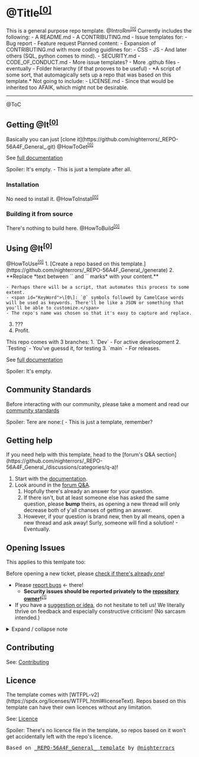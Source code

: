 # <?>@Title<sup><a title="Usage" href="#KeyWord">[0]</a></sup><?/?>

<?>This is a general purpose repo template.<?/?>
<?>@IntroRm<sup><a title="Usage" href="#KeyWord">[0]</a></sup><?/?>
<?>
Currently includes the following:
- A README.md
- A CONTRIBUTING.md
- Issue templates for:
	- Bug report
	- Feature request
<?/?>
<?>
Planned content:
- Expansion of CONTRIBUTING.md with more coding guidlines for:
	- CSS
	- JS
	- And later others (SQL, python comes to mind).
- SECURITY.md
- CODE_OF_CONDUCT.md
- More issue templates?
- More .github files - eventually
- Folder hierarchy (if that prooves to be useful)
- *A script of some sort, that automagically sets up a repo that was based on this template.*
<?/?>
<?>
Not going to include:
- LICENSE.md - Since that would be inherited too AFAIK, which might not be desirable.
<?/?>

---

<?>@ToC<?/?>

## Getting <?>@It<sup><a title="Usage" href="#KeyWord">[0]</a></sup><?/?>
<?>
Basically you can just [clone it](https://github.com/nighterrors/_REPO-56A4F_General_.git)
<?/?>

<?>@HowToGet<sup><a title="Usage" href="#KeyWord">[0]</a></sup><?/?>

See [full documentation](https://github.com/nighterrors/_REPO-56A4F_General_/wiki)
<?>Spoiler: It's empty. - This is just a template after all.<?/?>

### Installation
<?>No need to install it.<?/?>

<?>@HowToInstall<sup><a title="Usage" href="#KeyWord">[0]</a></sup><?/?>

### Building it from source
<?>There's nothing to build here.<?/?>

<?>@HowToBuild<sup><a title="Usage" href="#KeyWord">[0]</a></sup><?/?>

## Using <?>@It<sup><a title="Usage" href="#KeyWord">[0]</a></sup><?/?>
<?>@HowToUse<sup><a title="Usage" href="#KeyWord">[0]</a></sup><?/?>
<?>
1. [Create a repo based on this template.](https://github.com/nighterrors/_REPO-56A4F_General_/generate)
2. **Replace *text between `<?>` and `<?/?>` marks* with your content.**
	- Perhaps there will be a script, that automates this process to some extent.
	- <span id="KeyWord">\[0\]: `@` symbols followed by CamelCase words will be used as keywords. There'll be like a JSON or something that you'll be able to customize.</span>
	- The repo's name was chosen so that it's easy to capture and replace.
3. ???
4. Profit.
<?/?>
<?>
This repo comes with 3 branches:
1. `Dev` - For active develoopment
2. `Testing` - You've guessd it, for testing
3. `main` - For releases.
<?/?>

See [full documentation](https://github.com/nighterrors/_REPO-56A4F_General_/wiki)
<?>Spoiler: It's empty.<?/?>

## Community Standards

Before interacting with our community, please take a moment and read our [community standards](https://github.com/nighterrors/_REPO-56A4F_General_/blob/main/CODE_OF_CONDUCT.md)
<?>Spoiler: Tere are none:( - This is just a template, remember?<?/?>

## Getting help
<?>
If you need help with this template, head to the [forum's Q&A section](https://github.com/nighterrors/_REPO-56A4F_General_/discussions/categories/q-a)!
<?/?>

1. Start with the [documentation](https://github.com/nighterrors/_REPO-56A4F_General_/wiki).
2. Look around in the [forum Q&amp;A](https://github.com/nighterrors/_REPO-56A4F_General_/discussions/categories/q-a).
	1. Hopfully there's already an answer for your question.
	2. If there isn't, but at least someone else has asked the same question, please **bump** theirs, as opening a new thread will only decrease both of y'all chanses of getting an answer.
	3. However, if your question is brand new, then by all means, open a new thread and ask away! Surly, someone will find a solution! - Eventually.

## Opening Issues
<?>This applies to this temlpate too:<?/?>

Before opening a new ticket, please [check if there's already one](https://github.com/nighterrors/_REPO-56A4F_General_/issues?q=is%3Aissue)!

- Please [report bugs](https://github.com/nighterrors/_REPO-56A4F_General_/issues/new?assignees=&labels=bug&template=bug_report.md&title=%3CBUG%3E+) &lt;- there!
	- **Security issues should be reported privately to the [repository owner](https://github.com/nighterrors)!**<sup id="AiRepoOwner"><a title="They should publish a way of contacting them on their profile." href="#FiRepoOwner">[1]</a></sup>
- If you have a [suggestion or idea](https://github.com/nighterrors/_REPO-56A4F_General_/issues/new?assignees=&labels=&template=suggestion.md&title=%3CIMP%3E+), do not hesitate to tell us! We literally thrive on feedback and especially constructive criticism! (No sarcasm intended.)

<details><summary>Expand / collapse note</summary>
<dl>
	<dt id="FiRepoOwner">1 <a title="Report security issues" href="#AiRepoOwner">^</a> Contact</dt>
	<dd>A repository owner may choose to publish contact info for sensitive communication on their profile, instead of putting it in every readme and it's commit history. For it's easier to maintain and less permanent.</dd>
</dl>
</details>

## Contributing

See: [Contributing](https://github.com/nighterrors/_REPO-56A4F_General_/blob/main/CONTRIBUTING.md)

## Licence
<?>
The template comes with [WTFPL-v2](https://spdx.org/licenses/WTFPL.html#licenseText). Repos based on this template can have their own licences without any limitation.
<?/?>

See: [Licence](https://github.com/nighterrors/_REPO-56A4F_General_/blob/main/LICENSE)

<?>Spoiler: There's no licence file in the template, so repos based on it won't get accidentally left with the repo's licence.</?>

<span style="font-family:monospace;">Based on [\_REPO-56A4F\_General\_ template](https://github.com/nighterrors/_REPO-56A4F_General_) by [@nighterrors](https://github.com/nighterrors)</span>
